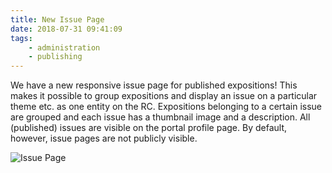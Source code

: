 ```yaml
---
title: New Issue Page
date: 2018-07-31 09:41:09
tags: 
	- administration 
	- publishing
---
```


We have a new responsive issue page for published expositions! This makes it possible to group expositions and display an issue on a particular theme etc. as one entity on the RC. Expositions belonging to a certain issue are grouped and each issue has a thumbnail image and a description. All (published) issues are visible on the portal profile page. By default, however, issue pages are not publicly visible. 

![Issue Page](images/issue_page.png)
